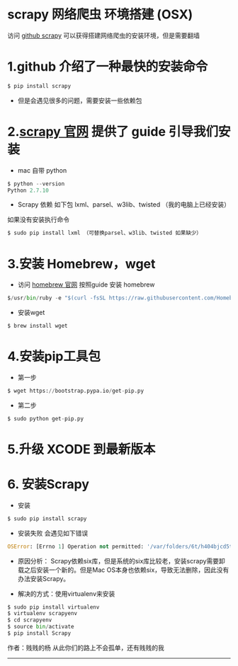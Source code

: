 # scrapy 网络爬虫 环境搭建 (OSX)

访问 [github scrapy][1] 可以获得搭建网络爬虫的安装环境，但是需要翻墙

# 1.github 介绍了一种最快的安装命令

``` python
$ pip install scrapy
```

- 但是会遇见很多的问题，需要安装一些依赖包

# 2.[scrapy 官网][2] 提供了 guide 引导我们安装
- mac 自带 python

``` python
$ python --version
Python 2.7.10
```

- Scrapy 依赖 如下包 lxml、parsel、w3lib、twisted （我的电脑上已经安装）

如果没有安装执行命令

``` python
$ sudo pip install lxml （可替换parsel、w3lib、twisted 如果缺少）
```

# 3.安装 Homebrew，wget
- 访问 [homebrew 官网][3] 按照guide 安装 homebrew

``` python
$/usr/bin/ruby -e "$(curl -fsSL https://raw.githubusercontent.com/Homebrew/install/master/install)"

```
- 安装wget

``` python
$ brew install wget
```

# 4.安装pip工具包

- 第一步

``` python
$ wget https://bootstrap.pypa.io/get-pip.py
```
- 第二步
``` python
$ sudo python get-pip.py
```

# 5.升级 XCODE 到最新版本

# 6. 安装Scrapy

- 安装

``` python
$ sudo pip install scrapy   
```

- 安装失败 会遇见如下错误

``` python
OSError: [Errno 1] Operation not permitted: '/var/folders/6t/h404bjcd5tb_4q86tpv_251rv_0h0j/T/pip-sYsqDS-uninstall/System/Library/Frameworks/Python.framework/Versions/2.7/Extras/lib/python/six-1.4.1-py2.7.egg-info'   
```

- 原因分析：
Scrapy依赖six库，但是系统的six库比较老，安装scrapy需要卸载之后安装一个新的。但是Mac OS本身也依赖six，导致无法删除，因此没有办法安装Scrapy。

- 解决的方式：使用virtualenv来安装

``` python
$ sudo pip install virtualenv
$ virtualenv scrapyenv
$ cd scrapyenv
$ source bin/activate
$ pip install Scrapy   
```



作者：贱贱的杨 从此你们的路上不会孤单，还有贱贱的我


-------
[1]: https://github.com/scrapy/scrapy
[2]: https://doc.scrapy.org/en/latest/intro/install.html
[3]: https://brew.sh/